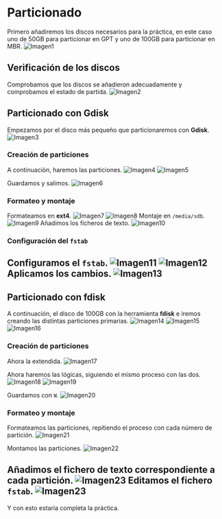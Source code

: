 # Particionado

Primero añadiremos los discos necesarios para la práctica, en este caso uno de 50GB para particionar en GPT y uno de 100GB para particionar en MBR.
![Imagen1](../Imagenes/1.png)


## Verificación de los discos

Comprobamos que los discos se añadieron adecuadamente y comprobamos el estado de partida.
![Imagen2](./Imagenes/2.png)
## Particionado con Gdisk

Empezamos por el disco más pequeño que particionaremos con **Gdisk**.
![Imagen3](./Imagenes/3.png)

### Creación de particiones

A continuación, haremos las particiones.
![Imagen4](./Imagenes/4.png)
![Imagen5](./Imagenes/5.png)

Guardamos y salimos.
![Imagen6](./Imagenes/6.png)
### Formateo y montaje

Formateamos en **ext4**.
![Imagen7](./Imagenes/7.png)
![Imagen8](./Imagenes/8.png)
Montaje en `/media/sdb`.
![Imagen9](./Imagenes/9.png)
Añadimos los ficheros de texto.
![Imagen10](./Imagenes/10.png)
### Configuración del `fstab`

Configuramos el `fstab`.
![Imagen11](./Imagenes/11.png)
![Imagen12](./Imagenes/12.png)
Aplicamos los cambios.
![Imagen13](./Imagenes/13.png)
---

## Particionado con fdisk

A continuación, el disco de 100GB con la herramienta **fdisk** e iremos creando las distintas particiones primarias.
![Imagen14](./Imagenes/14.png)
![Imagen15](./Imagenes/15.png)
![Imagen16](./Imagenes/16.png)

### Creación de particiones

Ahora la extendida.
![Imagen17](./Imagenes/17.png)

Ahora haremos las lógicas, siguiendo el mismo proceso con las dos.
![Imagen18](./Imagenes/18.png)
![Imagen19](./Imagenes/19.png)

Guardamos con `W`.
![Imagen20](./Imagenes/20.png)
### Formateo y montaje

Formateamos las particiones, repitiendo el proceso con cada número de partición.
![Imagen21](./Imagenes/21.png)

Montamos las particiones.
![Imagen22](./Imagenes/22.png)

Añadimos el fichero de texto correspondiente a cada partición.
![Imagen23](./Imagenes/23.png)
Editamos el fichero `fstab`.
![Imagen23](./Imagenes/ultima.png)
---

Y con esto estaría completa la práctica.
